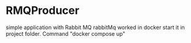# RMQProducer
simple application with Rabbit MQ
rabbitMq worked in docker
start it in project folder. Command  "docker compose up"
